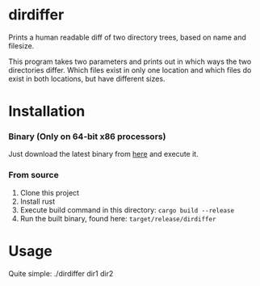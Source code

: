 # dirdiffer

Prints a human readable diff of two directory trees, based on name and filesize.

This program takes two parameters and prints out in which ways the two directories differ.
Which files exist in only one location and which files do exist in both locations, but have different sizes.

# Installation

### Binary (Only on 64-bit x86 processors)

Just download the latest binary from [here](https://github.com/AnyTimeTraveler/dirdiffer/releases) and execute it.
 

### From source
 1. Clone this project
 2. Install rust
 3. Execute build command in this directory: `cargo build --release`
 4. Run the built binary, found here: `target/release/dirdiffer`

# Usage

Quite simple:
./dirdiffer dir1 dir2
